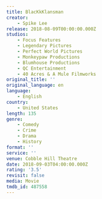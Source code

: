 ```yaml
---
title: BlacKkKlansman
creator:
    - Spike Lee
release: 2018-08-09T00:00:00.000Z
studios:
    - Focus Features
    - Legendary Pictures
    - Perfect World Pictures
    - Monkeypaw Productions
    - Blumhouse Productions
    - QC Entertainment
    - 40 Acres & A Mule Filmworks
original_title: ''
original_language: en
language:
    - English
country:
    - United States
length: 135
genre:
    - Comedy
    - Crime
    - Drama
    - History
format: ''
service: ''
venue: Cobble Hill Theatre
date: 2018-09-03T04:00:00.000Z
rating: '3.5'
revisit: false
media: Movie
tmdb_id: 487558
---
```




